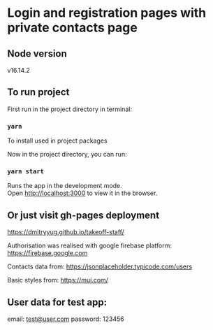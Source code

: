 # Login and registration pages with private contacts page

## Node version
v16.14.2

## To run project

First run in the project directory in terminal:
### `yarn` 
To install used in project packages

Now in the project directory, you can run:
### `yarn start`
Runs the app in the development mode.\
Open [http://localhost:3000](http://localhost:3000) to view it in the browser.

## Or just visit gh-pages deployment 
https://dmitryyug.github.io/takeoff-staff/

Authorisation was realised with google firebase platform:  https://firebase.google.com

Contacts data from: https://jsonplaceholder.typicode.com/users

Basic styles from: https://mui.com/

## User data for test app:
email: test@user.com
password: 123456
